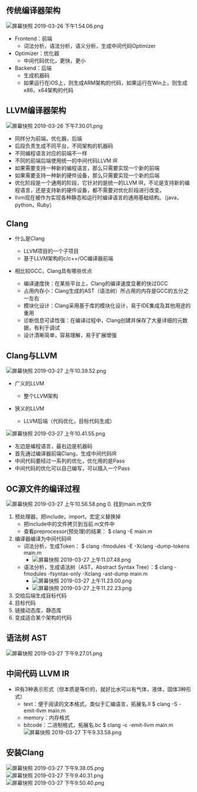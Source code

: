 ## 传统编译器架构

![屏幕快照 2019-03-26 下午1.54.06.png](https://github.com/rogertan30/GeekTime/tree/master/%E7%AC%A6%E5%8F%B7%E6%98%AF%E6%80%8E%E4%B9%88%E7%BB%91%E5%AE%9A%E5%88%B0%E5%9C%B0%E5%9D%80%E4%B8%8A%E7%9A%84/LLVM/resources/716C2AEBEAF9B409A7298AD17F8DF402.png)

* Frontend：前端
  * 词法分析，语法分析，语义分析，生成中间代码Optimizer
* Optimizer：优化器
  * 中间代码优化，更快，更小
* Backend：后端
  * 生成机器码
  * 如果运行在iOS上，则生成ARM架构的代码，如果运行在Win上，则生成x86，x64架构的代码
  
## LLVM编译器架构

![屏幕快照 2019-03-26 下午7.30.01.png](https://github.com/rogertan30/GeekTime/tree/master/%E7%AC%A6%E5%8F%B7%E6%98%AF%E6%80%8E%E4%B9%88%E7%BB%91%E5%AE%9A%E5%88%B0%E5%9C%B0%E5%9D%80%E4%B8%8A%E7%9A%84/LLVM/resources/2AC91DAEF6DFDB9AFB0FFFE95B3A4C48.png)
* 同样分为前端，优化器，后端
* 后段负责生成不同平台，不同架构的机器码
* 不同编程语言对应的前端不一样
* 不同的前端后端使用统一的中间代码LLVM IR
* 如果需要支持一种新的编程语言，那么只需要实现一个新的前端
* 如果需要支持一种新的硬件设备，那么只需要实现一个新的后端
* 优化阶段是一个通用的阶段，它针对的是统一的LLVM IR，不论是支持新的编程语言，还是支持新的硬件设备，都不需要对优化阶段进行改变。
* llvm现在被作为实现各种静态和运行时编译语言的通用基础结构。（java，python，Ruby）

## Clang

* 什么是Clang
  * LLVM项目的一个子项目
  * 基于LLVM架构的c/c++/OC编译器前端

* 相比较GCC，Clang具有哪些优点
  * 编译速度快：在某些平台上，Clang的编译速度显著的快过GCC
  * 占用内存小：Clang生成的AST（语法树）所占用的内存是GCC的五分之一左右
  * 模块化设计：Clang采用基于库的模块化设计，易于IDE集成及其他用途的重用
  * 诊断信息可读性强：在编译过程中，Clang创建并保存了大量详细的元数据，有利于调试
  * 设计清晰简单，容易理解，易于扩展增强
  
## Clang与LLVM

![屏幕快照 2019-03-27 上午10.39.52.png](https://github.com/rogertan30/GeekTime/tree/master/%E7%AC%A6%E5%8F%B7%E6%98%AF%E6%80%8E%E4%B9%88%E7%BB%91%E5%AE%9A%E5%88%B0%E5%9C%B0%E5%9D%80%E4%B8%8A%E7%9A%84/LLVM/resources/F5D8B397FD886C49325FB882E0937EF8.png)

* 广义的LLVM
  * 整个LLVM架构
  
* 狭义的LLVM
  * LLVM后端（代码优化，目标代码生成）
  
  
![屏幕快照 2019-03-27 上午10.41.55.png](https://github.com/rogertan30/GeekTime/tree/master/%E7%AC%A6%E5%8F%B7%E6%98%AF%E6%80%8E%E4%B9%88%E7%BB%91%E5%AE%9A%E5%88%B0%E5%9C%B0%E5%9D%80%E4%B8%8A%E7%9A%84/LLVM/resources/4694E80E7971274E660D7A1456DFAC4F.png)

* 左边是编程语言，最右边是机器码
* 首先通过编译器前端Clang，生成中间代码IR
* 中间代码要经过一系列的优化，优化用的是Pass
* 中间代码的优化可以自己编写，可以插入一个Pass

## OC源文件的编译过程
![屏幕快照 2019-03-27 上午10.56.58.png](https://github.com/rogertan30/GeekTime/tree/master/%E7%AC%A6%E5%8F%B7%E6%98%AF%E6%80%8E%E4%B9%88%E7%BB%91%E5%AE%9A%E5%88%B0%E5%9C%B0%E5%9D%80%E4%B8%8A%E7%9A%84/LLVM/resources/AF3DA1C6FFB601FD733C74E327BEE3FD.png)
0. 找到main.m文件
1. 预处理器，把include，import，宏定义替换掉
    * 把include中的文件拷贝到当前.m文件中
    * 查看preprocessor(预处理)的结果： $ clang -E main.m
2. 编译器编译为中间代码IR
    * 词法分析，生成Token：  $ clang -fmodules -E -Xclang -dump-tokens main.m
      * ![屏幕快照 2019-03-27 上午11.07.48.png](https://github.com/rogertan30/GeekTime/tree/master/%E7%AC%A6%E5%8F%B7%E6%98%AF%E6%80%8E%E4%B9%88%E7%BB%91%E5%AE%9A%E5%88%B0%E5%9C%B0%E5%9D%80%E4%B8%8A%E7%9A%84/LLVM/resources/09E702E0F6BC4C4608DFB844B764739D.png)
    * 语法分析，生成语法树（AST，Abstract Syntax Tree）：$ clang -fmodules -fsyntax-only -Xclang -ast-dump main.m
      * ![屏幕快照 2019-03-27 上午11.23.00.png](https://github.com/rogertan30/GeekTime/tree/master/%E7%AC%A6%E5%8F%B7%E6%98%AF%E6%80%8E%E4%B9%88%E7%BB%91%E5%AE%9A%E5%88%B0%E5%9C%B0%E5%9D%80%E4%B8%8A%E7%9A%84/LLVM/resources/A7355D0C6473881A9853D5656E4450D9.png) 
      * ![屏幕快照 2019-03-27 上午11.22.23.png](https://github.com/rogertan30/GeekTime/tree/master/%E7%AC%A6%E5%8F%B7%E6%98%AF%E6%80%8E%E4%B9%88%E7%BB%91%E5%AE%9A%E5%88%B0%E5%9C%B0%E5%9D%80%E4%B8%8A%E7%9A%84/LLVM/resources/4375B09E7C5AB42D7E1BCD6E5AE07769.png)
3. 交给后端生成目标代码
4. 目标代码
5. 链接动态库，静态库
6. 变成适合某个架构的代码

## 语法树 AST
![屏幕快照 2019-03-27 下午9.27.01.png](https://github.com/rogertan30/GeekTime/tree/master/%E7%AC%A6%E5%8F%B7%E6%98%AF%E6%80%8E%E4%B9%88%E7%BB%91%E5%AE%9A%E5%88%B0%E5%9C%B0%E5%9D%80%E4%B8%8A%E7%9A%84/LLVM/resources/CF980BB3E5F714BDDF3F6A4EF7B32850.png)

## 中间代码 LLVM IR
* IR有3种表示形式（但本质是等价的，就好比水可以有气体，液体，固体3种形式）
  * text：便于阅读的文本格式，类似于汇编语言，拓展名.II $ clang -S -emit-llvm main.m
  * memory：内存格式
  * bitcode：二进制格式，拓展名.bc $ clang -c -emit-llvm main.m
![屏幕快照 2019-03-27 下午9.33.58.png](https://github.com/rogertan30/GeekTime/tree/master/%E7%AC%A6%E5%8F%B7%E6%98%AF%E6%80%8E%E4%B9%88%E7%BB%91%E5%AE%9A%E5%88%B0%E5%9C%B0%E5%9D%80%E4%B8%8A%E7%9A%84/LLVM/resources/9C2DCD6D19D0FC004E91623498191F6F.png)

## 安装Clang

![屏幕快照 2019-03-27 下午9.38.05.png](https://github.com/rogertan30/GeekTime/tree/master/%E7%AC%A6%E5%8F%B7%E6%98%AF%E6%80%8E%E4%B9%88%E7%BB%91%E5%AE%9A%E5%88%B0%E5%9C%B0%E5%9D%80%E4%B8%8A%E7%9A%84/LLVM/resources/27C9A54C7B527EFA257B648BE17316C8.png)
![屏幕快照 2019-03-27 下午9.40.31.png](https://github.com/rogertan30/GeekTime/tree/master/%E7%AC%A6%E5%8F%B7%E6%98%AF%E6%80%8E%E4%B9%88%E7%BB%91%E5%AE%9A%E5%88%B0%E5%9C%B0%E5%9D%80%E4%B8%8A%E7%9A%84/LLVM/resources/CF2A595BB57148BDF21985BA5B6F0E83.png)
![屏幕快照 2019-03-27 下午9.50.40.png](https://github.com/rogertan30/GeekTime/tree/master/%E7%AC%A6%E5%8F%B7%E6%98%AF%E6%80%8E%E4%B9%88%E7%BB%91%E5%AE%9A%E5%88%B0%E5%9C%B0%E5%9D%80%E4%B8%8A%E7%9A%84/LLVM/resources/51CF15E327BF564D2F1A561546BA2F43.png)
